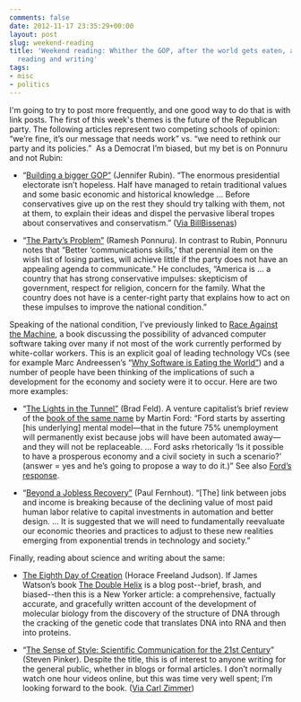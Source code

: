 ```yaml
---
comments: false
date: 2012-11-17 23:35:29+00:00
layout: post
slug: weekend-reading
title: 'Weekend reading: Whither the GOP, after the world gets eaten, and science
  reading and writing'
tags:
- misc
- politics
---
```


I'm going to try to post more frequently, and one good way to do that is with link posts. The first of this week's themes is the future of the Republican party. The following articles represent two competing schools of opinion: “we’re fine, it’s our message that needs work” vs. “we need to rethink our party and its policies.”  As a Democrat I’m biased, but my bet is on Ponnuru and not Rubin:



	
  * “[Building a bigger GOP”](http://www.washingtonpost.com/blogs/right-turn/post/building-a-bigger-gop/2012/11/08/0fddbf26-29a2-11e2-bab2-eda299503684_blog.html?hpid=z7) (Jennifer Rubin). “The enormous presidential electorate isn’t hopeless. Half have managed to retain traditional values and some basic economic and historical knowledge ... Before conservatives give up on the rest they should try talking with them, not at them, to explain their ideas and dispel the pervasive liberal tropes about conservatives and conservatism.” ([Via BillBissenas](http://www.hocorising.com/2012/11/lessons-learned-from-election-2012.html#comment-704548771))

	
  * “[The Party’s Problem”](http://www.nationalreview.com/articles/333344/party-s-problem-ramesh-ponnuru) (Ramesh Ponnuru). In contrast to Rubin, Ponnuru notes that “Better ‘communications skills,’ that perennial item on the wish list of losing parties, will achieve little if the party does not have an appealing agenda to communicate.” He concludes, “America is ... a country that has strong conservative impulses: skepticism of government, respect for religion, concern for the family. What the country does not have is a center-right party that explains how to act on these impulses to improve the national condition.”


Speaking of the national condition, I’ve previously linked to [Race Against the Machine](http://raceagainstthemachine.com/), a book discussing the possibility of advanced computer software taking over many if not most of the work currently performed by white-collar workers. This is an explicit goal of leading technology VCs (see for example Marc Andreessen’s “[Why Software is Eating the World”](SB10001424053111903480904576512250915629460)) and a number of people have been thinking of the implications of such a development for the economy and society were it to occur. Here are two more examples:



	
  * “[The Lights in the Tunnel”](http://www.feld.com/wp/archives/2010/01/the-lights-in-the-tunnel.html) (Brad Feld). A venture capitalist’s brief review of the [book of the same name](http://www.thelightsinthetunnel.com/) by Martin Ford: “Ford starts by asserting [his underlying] mental model—that in the future 75% unemployment will permanently exist because jobs will have been automated away—and they will not be replaceable. ... Ford asks rhetorically ‘Is it possible to have a prosperous economy and a civil society in such a scenario?’ (answer = yes and he’s going to propose a way to do it.)” See also [Ford’s response](http://econfuture.wordpress.com/2010/01/12/brad-feld-reviews-the-lights-in-the-tunnel/).

	
  * “[Beyond a Jobless Recovery”](http://pdfernhout.net/beyond-a-jobless-recovery-knol.html) (Paul Fernhout). “[The] link between jobs and income is breaking because of the declining value of most paid human labor relative to capital investments in automation and better design. ... It is suggested that we will need to fundamentally reevaluate our economic theories and practices to adjust to these new realities emerging from exponential trends in technology and society.”


Finally, reading about science and writing about the same:

	
  * [The Eighth Day of Creation](http://www.cshlpress.com/default.tpl?cart=1353193155212810760&fromlink=T&linkaction=full&linksortby=oop_title&--eqSKUdatarq=294) (Horace Freeland Judson). If James Watson’s book [The Double Helix](http://en.wikipedia.org/wiki/The_Double_Helix) is a blog post--brief, brash, and biased--then this is a New Yorker article: a comprehensive, factually accurate, and gracefully written account of the development of molecular biology from the discovery of the structure of DNA through the cracking of the genetic code that translates DNA into RNA and then into proteins.

	
  * “[The Sense of Style: Scientific Communication for the 21st Century](http://techtv.mit.edu/videos/20848-communicating-science-and-technology-in-the-21st-century)” (Steven Pinker). Despite the title, this is of interest to anyone writing for the general public, whether in blogs or formal articles. I don’t normally watch one hour videos online, but this was time very well spent; I’m looking forward to the book. ([Via Carl Zimmer](http://blogs.discovermagazine.com/loom/2012/11/16/steven-pinkers-style-guide/))


